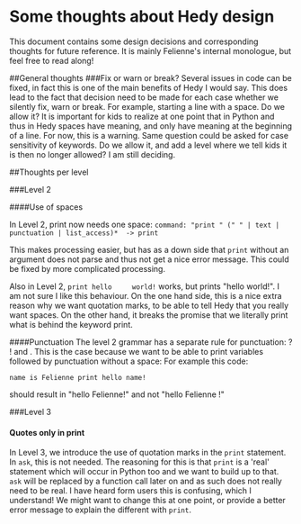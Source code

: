 Some thoughts about Hedy design
======================

This document contains some design decisions and corresponding thoughts for future reference.
It is mainly Felienne's internal monologue, but feel free to read along!

##General thoughts
###Fix or warn or break?
Several issues in code can be fixed, in fact this is one of the main benefits of Hedy I would say.
This does lead to the fact that decision need to be made for each case whether we silently fix, warn or break.
For example, starting a line with a space. Do we allow it? It is important for kids to realize at one point that in Python and thus in Hedy
spaces have meaning, and only have meaning at the beginning of a line. For now, this is a warning.
Same question could be asked for case sensitivity of keywords. Do we allow it, and add a level where we tell kids it is then no longer allowed?
I am still deciding.


##Thoughts per level

###Level 2

####Use of spaces

In Level 2, print now needs one space:
```command: "print " (" " | text | punctuation | list_access)*  -> print```

This makes processing easier, but has as a down side that ```print``` without an argument does not parse and thus not get a nice
error message. This could be fixed by more complicated processing.

Also in Level 2, ```print hello     world!``` works, but prints "hello world!".
I am not sure I like this behaviour. On the one hand side, this is a nice extra reason why we want quotation marks, to be able to tell Hedy that you really want spaces.
On the other hand, it breaks the promise that we literally print what is behind the keyword print.

####Punctuation
The level 2 grammar has a separate rule for punctuation: ? ! and .
This is the case because we want to be able to print variables followed by punctuation without a space:
For example this code:

`name is Felienne
print hello name!`

should result in "hello Felienne!" and not "hello Felienne !"

###Level 3

#### Quotes only in print
In Level 3, we introduce the use of quotation marks in the `print` statement. In `ask`, this is not needed. 
The reasoning for this is that `print` is a 'real' statement which will occur in Python too and we want to build up to that.
`ask` will be replaced by a function call later on and as such does not really need to be real.
I have heard form users this is confusing, which I understand! We might want to change this at one point, or 
provide a better error message to explain the different with `print`.
